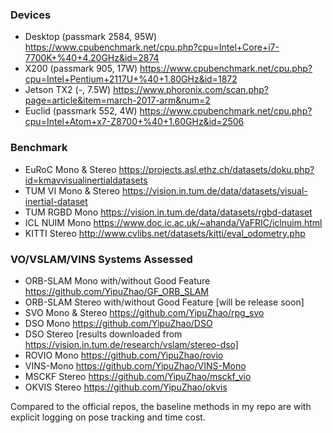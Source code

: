 ### Devices
- Desktop (passmark 2584, 95W) https://www.cpubenchmark.net/cpu.php?cpu=Intel+Core+i7-7700K+%40+4.20GHz&id=2874
- X200 (passmark 905, 17W) https://www.cpubenchmark.net/cpu.php?cpu=Intel+Pentium+2117U+%40+1.80GHz&id=1872
- Jetson TX2 (-, 7.5W) https://www.phoronix.com/scan.php?page=article&item=march-2017-arm&num=2
- Euclid (passmark 552, 4W) https://www.cpubenchmark.net/cpu.php?cpu=Intel+Atom+x7-Z8700+%40+1.60GHz&id=2506

### Benchmark
- EuRoC Mono & Stereo https://projects.asl.ethz.ch/datasets/doku.php?id=kmavvisualinertialdatasets
- TUM VI Mono & Stereo https://vision.in.tum.de/data/datasets/visual-inertial-dataset
- TUM RGBD Mono https://vision.in.tum.de/data/datasets/rgbd-dataset
- ICL NUIM Mono https://www.doc.ic.ac.uk/~ahanda/VaFRIC/iclnuim.html
- KITTI Stereo http://www.cvlibs.net/datasets/kitti/eval_odometry.php

### VO/VSLAM/VINS Systems Assessed
- ORB-SLAM Mono with/without Good Feature https://github.com/YipuZhao/GF_ORB_SLAM
- ORB-SLAM Stereo with/without Good Feature [will be release soon]
- SVO Mono & Stereo https://github.com/YipuZhao/rpg_svo
- DSO Mono https://github.com/YipuZhao/DSO
- DSO Stereo [results downloaded from https://vision.in.tum.de/research/vslam/stereo-dso]
- ROVIO Mono https://github.com/YipuZhao/rovio
- VINS-Mono https://github.com/YipuZhao/VINS-Mono
- MSCKF Stereo https://github.com/YipuZhao/msckf_vio
- OKVIS Stereo https://github.com/YipuZhao/okvis

Compared to the official repos, the baseline methods in my repo are with explicit logging on pose tracking and time cost.
